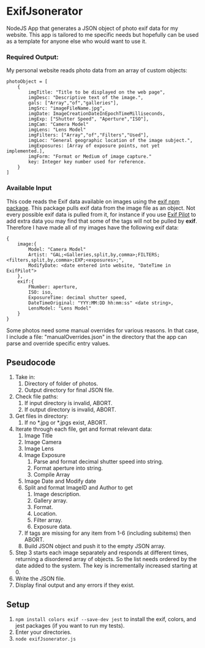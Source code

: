 # ExifJsonerator
NodeJS App that generates a JSON object of photo exif data for my website.  This app is tailored to me specific needs but hopefully can be used as a template for anyone else who would want to use it.

### Required Output:
My personal website reads photo data from an array of custom objects:

```
photoObject = [
    {
        imgTitle: "Title to be displayed on the web page",
        imgDesc: "Descriptive text of the image.",
        gals: ["Array","of","galleries"],
        imgSrc: "imageFileName.jpg",
        imgDate: ImageCreationDateInEpochTimeMilliseconds,
        imgExp: ["Shutter Speed", "Aperture","ISO"],
        imgCam: "Camera Model"
        imgLens: "Lens Model"
        imgFilters: ["Array","of","Filters","Used"],
        imgLoc: "General geographic location of the image subject.",
        imgExposures: [Array of exposure points, not yet implemented.],
        imgForm: "Format or Medium of image capture."
        key: Integer key number used for reference.  
    }
]
```
### Available Input
This code reads the Exif data available on images using the [exif npm package](https://www.npmjs.com/package/exif).  This package pulls exif data from the image file as an object.  Not every possible exif data is pulled from it, for instance if you use [Exif Pilot](https://www.colorpilot.com/exif.html) to add extra data you may find that some of the tags will not be pulled by **exif**.  Therefore I have made all of my images have the following exif data:

```
{
    image:{
        Model: "Camera Model"
        Artist: "GAL;<Galleries,split,by,comma>;FILTERS;<filters,split,by,comma>;EXP;<exposures>;",
        ModifyDate: <date entered into website, "DateTime in ExifPilot">
    },
    exif:{
        FNumber: aperture,
        ISO: iso,
        ExposureTime: decimal shutter speed,
        DateTimeOriginal: "YYY:MM:DD hh:mm:ss" <date string>,
        LensModel: "Lens Model"
    }
}
```

Some photos need some manual overrides for various reasons.  In that case, I include a file: "manualOverrides.json" in the directory that the app can parse and override specific entry values.  

## Pseudocode
1. Take in:
    1. Directory of folder of photos.
    2. Output directory for final JSON file.
2. Check file paths:
    1. If input directory is invalid, ABORT.
    2. If output directory is invalid, ABORT.
3. Get files in directory:
    1. If no *.jpg or *.jpgs exist, ABORT.
3. Iterate through each file, get and format relevant data:
    1. Image Title
    2. Image Camera
    3. Image Lens
    4. Image Exposure
        1. Parse and format decimal shutter speed into string.
        2. Format aperture into string.
        3. Compile Array
    5. Image Date and Modify date
    6. Split and format ImageID and Author to get
        1. Image description.
        2. Gallery array.
        3. Format.
        4. Location.
        5. Filter array.
        6. Exposure data.
    7. If tags are missing for any item from 1-6 (including subitems) then ABORT.
    8. Build JSON object and push it to the empty JSON array.
4. Step 3 starts each image separately and responds at different times, returning a disordered array of objects. So the list needs ordered by the date added to the system.  The key is incrementally increased starting at 0.
5. Write the JSON file. 
6. Display final output and any errors if they exist.

## Setup
1. `npm install colors exif --save-dev jest` to install the exif, colors, and jest packages (if you want to run my tests).
2. Enter your directories.
3. `node exifJsonerator.js`
